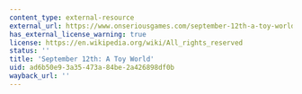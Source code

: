 ```yaml
---
content_type: external-resource
external_url: https://www.onseriousgames.com/september-12th-a-toy-world-newsgame/
has_external_license_warning: true
license: https://en.wikipedia.org/wiki/All_rights_reserved
status: ''
title: 'September 12th: A Toy World'
uid: ad6b50e9-3a35-473a-84be-2a426898df0b
wayback_url: ''
---
```

